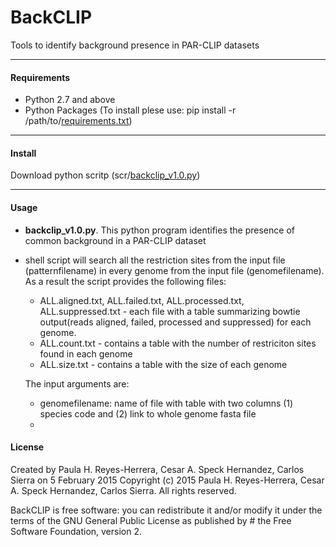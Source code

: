 BackCLIP
========

Tools to identify background presence in PAR-CLIP datasets


----------------
#### Requirements

- Python 2.7 and above
- Python  Packages (To install plese use: pip install -r /path/to/[requirements.txt](https://github.com/phrh/BackCLIP/blob/master/requirements.txt))

----------------
#### Install

Download python scritp (scr/[backclip_v1.0.py](https://github.com/phrh/BackCLIP/blob/master/src/backclip_v1.0.py))

----------------
#### Usage


- **backclip_v1.0.py**.  This python program identifies the presence of common background in a PAR-CLIP dataset
- shell script will search all the restriction sites from the input file (patternfilename) in every genome from the input file (genomefilename). As a result the script provides the following files:
 
	- ALL.aligned.txt, ALL.failed.txt, ALL.processed.txt,  ALL.suppressed.txt - each file with a table summarizing bowtie output(reads aligned, failed, processed and suppressed) for each genome.
	- ALL.count.txt - contains a table with the number of restriciton sites found in each genome
	- ALL.size.txt - contains a table with the size of each genome

	The input arguments are: 
	- genomefilename: name of file with table with two columns (1) species code and (2) link to whole genome fasta file 
	- 
	

#### License

Created by Paula H. Reyes-Herrera, Cesar A. Speck Hernandez, Carlos Sierra on 5 February 2015
Copyright (c) 2015 Paula H. Reyes-Herrera, Cesar A. Speck Hernandez, Carlos Sierra. All rights reserved.

BackCLIP is free software: you can redistribute it and/or modify  it under the terms of the GNU General Public License as published by # the Free Software Foundation, version 2.

